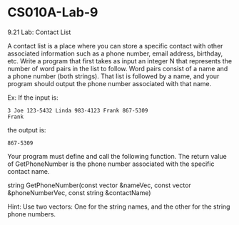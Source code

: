# CS010A-Lab-9

9.21 Lab: Contact List

A contact list is a place where you can store a specific contact with other associated information such as a phone number, email address, birthday, etc. Write a program that first takes as input an integer N that represents the number of word pairs in the list to follow. Word pairs consist of a name and a phone number (both strings). That list is followed by a name, and your program should output the phone number associated with that name.

Ex: If the input is:

    3 Joe 123-5432 Linda 983-4123 Frank 867-5309 
    Frank
the output is:

    867-5309
    
Your program must define and call the following function. The return value of GetPhoneNumber is the phone number associated with the specific contact name.

string GetPhoneNumber(const vector<string> &nameVec, const vector<string> &phoneNumberVec, const string &contactName)

Hint: Use two vectors: One for the string names, and the other for the string phone numbers.
